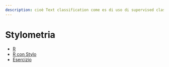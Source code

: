 ```yaml
---
description: cioè Text classification come es di uso di supervised classifiers
---
```


# Stylometria

* [R](r.md)
* [R con Stylo](r-con-stylo.md)
* [Esercizio](esercizio.md)

